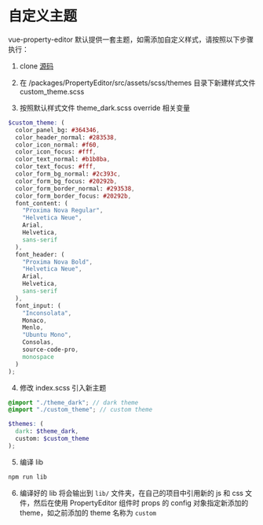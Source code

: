 # 自定义主题

vue-property-editor 默认提供一套主题，如需添加自定义样式，请按照以下步骤执行：

1. clone [源码](https://github.com/Vincent0700/vue-property-editor)

2. 在 /packages/PropertyEditor/src/assets/scss/themes 目录下新建样式文件 custom_theme.scss

3. 按照默认样式文件 theme_dark.scss override 相关变量

```scss
$custom_theme: (
  color_panel_bg: #364346,
  color_header_normal: #283538,
  color_icon_normal: #f60,
  color_icon_focus: #fff,
  color_text_normal: #b1b8ba,
  color_text_focus: #fff,
  color_form_bg_normal: #2c393c,
  color_form_bg_focus: #20292b,
  color_form_border_normal: #293538,
  color_form_border_focus: #20292b,
  font_content: (
    "Proxima Nova Regular",
    "Helvetica Neue",
    Arial,
    Helvetica,
    sans-serif
  ),
  font_header: (
    "Proxima Nova Bold",
    "Helvetica Neue",
    Arial,
    Helvetica,
    sans-serif
  ),
  font_input: (
    "Inconsolata",
    Monaco,
    Menlo,
    "Ubuntu Mono",
    Consolas,
    source-code-pro,
    monospace
  )
);
```

4. 修改 index.scss 引入新主题

```scss
@import "./theme_dark"; // dark theme
@import "./custom_theme"; // custom theme

$themes: (
  dark: $theme_dark,
  custom: $custom_theme
);

```

5. 编译 lib

```bash
npm run lib
```

6. 编译好的 lib 将会输出到 `lib/` 文件夹，在自己的项目中引用新的 js 和 css 文件，然后在使用 PropertyEditor 组件时 props 的 config 对象指定新添加的 theme，如之前添加的 theme 名称为 `custom`





